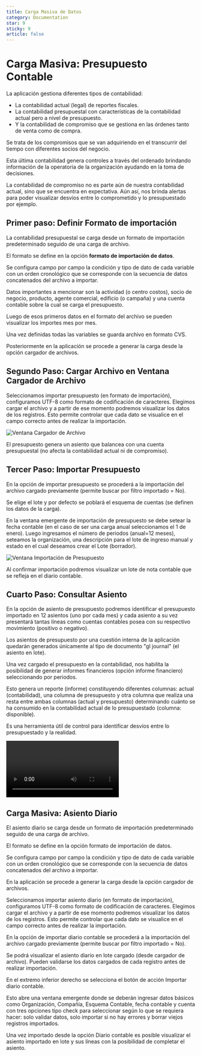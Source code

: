 ```yaml
---
title: Carga Masiva de Datos
category: Documentation
star: 9
sticky: 9
article: false
---
```


# Carga Masiva: Presupuesto Contable

La aplicación gestiona diferentes tipos de contabilidad:

* La contabilidad actual (legal) de reportes fiscales.
* La contabilidad presupuestal con características de la contabilidad actual pero a nivel de presupuesto.
* Y la contabilidad de compromiso que se gestiona en las órdenes tanto de venta como de compra.

Se trata de los compromisos que se van adquiriendo en el transcurrir del tiempo con diferentes socios del negocio.

Esta última contabilidad genera controles a través del ordenado brindando información de la operatoria de la organización ayudando en la toma de decisiones.

La contabilidad de compromiso no es parte aún de nuestra contabilidad actual, sino que se encuentra en expectativa. Aún así, nos brinda alertas para poder visualizar desvíos entre lo comprometido y lo presupuestado por ejemplo.

## Primer paso: Definir Formato de importación
La contabilidad presupuestal se carga desde un formato de importación predeterminado seguido de una carga de archivo.

El formato se define en la opción **formato de importación de datos**.

Se configura campo por campo la condición y tipo de dato de cada variable con un orden cronológico que se corresponde con la secuencia de datos concatenados del archivo a importar.

Datos importantes a mencionar son la actividad (o centro costos), socio de negocio, producto, agente comercial, edificio (o campaña) y una cuenta contable sobre la cual se carga el presupuesto.

Luego de esos primeros datos en el formato del archivo se pueden visualizar los importes mes por mes.

Una vez definidas todas las variables se guarda archivo en formato CVS.

Posteriormente en la aplicación se procede a generar la carga desde la opción cargador de archivos.

## Segundo Paso: Cargar Archivo en Ventana Cargador de Archivo
Seleccionamos importar presupuesto (en formato de importación),  configuramos UTF-8 como formato de codificación de caracteres. Elegimos cargar el archivo y a partir de ese momento podremos visualizar los datos de los registros. Esto permite controlar que cada dato se visualice en el campo correcto antes de realizar la importación.

![Ventana Cargador de Archivo](/assets/img/docs/distribution-management/bar-data-import1.png)

El presupuesto genera un asiento que balancea con una cuenta presupuestal (no afecta la contabilidad actual ni de compromiso).

## Tercer Paso: Importar Presupuesto
En la opción de importar presupuesto se procederá a la importación del archivo cargado previamente (permite buscar por filtro importado = No).

Se elige el lote y por defecto se poblará el esquema de cuentas (se definen los datos de la carga).

En la ventana emergente de importación de presupuesto se debe setear la fecha contable (en el caso de ser una carga anual seleccionamos el 1 de enero). Luego ingresamos el número de periodos (anual=12 meses), seteamos la organización, una descripción para el lote de ingreso manual y estado en el cual deseamos crear el Lote (borrador).

![Ventana Importación de Presupuesto](/assets/img/docs/distribution-management/bar-data-import2.png)

Al confirmar importación podremos visualizar un lote de nota contable que se refleja en el diario contable.

## Cuarto Paso: Consultar Asiento 
En la opción de asiento de presupuesto podremos identificar el presupuesto importado en 12 asientos (uno por cada mes) y cada asiento a su vez presentará tantas líneas como cuentas contables posea con su respectivo movimiento (positivo o negativo).

Los asientos de presupuesto por una cuestión interna de la aplicación quedarán generados únicamente al tipo de documento "gl journal" (el asiento en lote).

Una vez cargado el presupuesto en la contabilidad, nos habilita la posibilidad de generar informes financieros (opción informe financiero) seleccionando por periodos.

Esto genera un reporte (informe) constituyendo diferentes columnas: actual (contabilidad), una columna de presupuesto y otra columna que realiza una resta entre ambas columnas (actual y presupuesto) determinando cuánto se ha consumido en la contabilidad actual de lo presupuestado (columna: disponible).

Es una herramienta útil de control para identificar desvíos entre lo presupuestado y la realidad.

![Ventana Cargador de Archivo](/assets/img/docs/distribution-management/bar-data-import3.mp4)

## Carga Masiva: Asiento Diario

El asiento diario se carga desde un formato de importación predeterminado seguido de una carga de archivo.

El formato se define en la opción formato de importación de datos.

Se configura campo por campo la condición y tipo de dato de cada variable con un orden cronológico que se corresponde con la secuencia de datos concatenados del archivo a importar.

En la aplicación se procede a generar la carga desde la opción cargador de archivos.

Seleccionamos importar asiento diario (en formato de importación),  configuramos UTF-8 como formato de codificación de caracteres. Elegimos cargar el archivo y a partir de ese momento podremos visualizar los datos de los registros. Esto permite controlar que cada dato se visualice en el campo correcto antes de realizar la importación.

En la opción de importar diario contable se procederá a la importación del archivo cargado previamente (permite buscar por filtro importado = No).

Se podrá visualizar el asiento diario en lote cargado (desde cargador de archivo). Pueden validarse los datos cargados de cada registro antes de realizar importación.

En el extremo inferior derecho se selecciona el botón de acción Importar diario contable.

Esto abre una ventana emergente donde se deberán ingresar datos básicos como Organización, Compañía, Esquema Contable, fecha contable y cuenta con tres opciones tipo check para seleccionar según lo que se requiera hacer: solo validar datos, solo importar si no hay errores y borrar viejos registros importados.

Una vez importado desde la opción Diario contable es posible visualizar el asiento importado en lote y sus líneas con la posibilidad de completar el asiento.